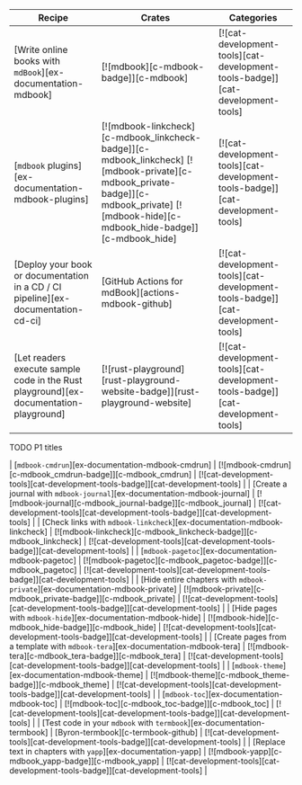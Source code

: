 | Recipe | Crates | Categories |
|--------|--------|------------|
| [Write online books with `mdBook`][ex-documentation-mdbook] | [![mdbook][c-mdbook-badge]][c-mdbook] | [![cat-development-tools][cat-development-tools-badge]][cat-development-tools] |
| [`mdbook` plugins][ex-documentation-mdbook-plugins] | [![mdbook-linkcheck][c-mdbook_linkcheck-badge]][c-mdbook_linkcheck] [![mdbook-private][c-mdbook_private-badge]][c-mdbook_private] [![mdbook-hide][c-mdbook_hide-badge]][c-mdbook_hide] | [![cat-development-tools][cat-development-tools-badge]][cat-development-tools] |
| [Deploy your book or documentation in a CD / CI pipeline][ex-documentation-cd-ci] | [GitHub Actions for mdBook][actions-mdbook-github] | [![cat-development-tools][cat-development-tools-badge]][cat-development-tools] |
| [Let readers execute sample code in the Rust playground][ex-documentation-playground] | [![rust-playground][rust-playground-website-badge]][rust-playground-website] | [![cat-development-tools][cat-development-tools-badge]][cat-development-tools] |

<div class="hidden">
TODO P1 titles

| [`mdbook-cmdrun`][ex-documentation-mdbook-cmdrun] | [![mdbook-cmdrun][c-mdbook_cmdrun-badge]][c-mdbook_cmdrun] | [![cat-development-tools][cat-development-tools-badge]][cat-development-tools] |
| [Create a journal with `mdbook-journal`][ex-documentation-mdbook-journal] | [![mdbook-journal][c-mdbook_journal-badge]][c-mdbook_journal] | [![cat-development-tools][cat-development-tools-badge]][cat-development-tools] |
| [Check links with `mdbook-linkcheck`][ex-documentation-mdbook-linkcheck] | [![mdbook-linkcheck][c-mdbook_linkcheck-badge]][c-mdbook_linkcheck] | [![cat-development-tools][cat-development-tools-badge]][cat-development-tools] |
| [`mdbook-pagetoc`][ex-documentation-mdbook-pagetoc] | [![mdbook-pagetoc][c-mdbook_pagetoc-badge]][c-mdbook_pagetoc] | [![cat-development-tools][cat-development-tools-badge]][cat-development-tools] |
| [Hide entire chapters with `mdbook-private`][ex-documentation-mdbook-private] | [![mdbook-private][c-mdbook_private-badge]][c-mdbook_private] | [![cat-development-tools][cat-development-tools-badge]][cat-development-tools] |
| [Hide pages with `mdbook-hide`][ex-documentation-mdbook-hide] | [![mdbook-hide][c-mdbook_hide-badge]][c-mdbook_hide] | [![cat-development-tools][cat-development-tools-badge]][cat-development-tools] |
| [Create pages from a template with `mdbook-tera`][ex-documentation-mdbook-tera] | [![mdbook-tera][c-mdbook_tera-badge]][c-mdbook_tera] | [![cat-development-tools][cat-development-tools-badge]][cat-development-tools] |
| [`mdbook-theme`][ex-documentation-mdbook-theme] | [![mdbook-theme][c-mdbook_theme-badge]][c-mdbook_theme] | [![cat-development-tools][cat-development-tools-badge]][cat-development-tools] |
| [`mdbook-toc`][ex-documentation-mdbook-toc] | [![mdbook-toc][c-mdbook_toc-badge]][c-mdbook_toc] | [![cat-development-tools][cat-development-tools-badge]][cat-development-tools] |
| [Test code in your `mdbook` with `termbook`][ex-documentation-termbook] | [Byron-termbook][c-termbook-github] | [![cat-development-tools][cat-development-tools-badge]][cat-development-tools] |
| [Replace text in chapters with `yapp`][ex-documentation-yapp] | [![mdbook-yapp][c-mdbook_yapp-badge]][c-mdbook_yapp] | [![cat-development-tools][cat-development-tools-badge]][cat-development-tools] |

</div>
